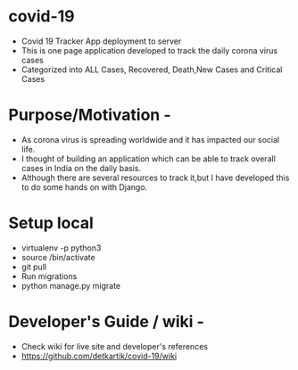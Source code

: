 # covid-19

- Covid 19 Tracker App deployment to server
- This is one page application developed to track the daily corona virus cases
- Categorized into ALL Cases, Recovered, Death,New Cases and Critical Cases

# Purpose/Motivation -
- As corona virus is spreading worldwide and it has impacted our social life. 
-  I thought of building an application which can be able to track overall cases in India on the daily basis.
-  Although there are several resources to track it,but I have developed this to do some hands on with Django.


# Setup local
- virtualenv -p python3 <desired-path>
- source <desired-path>/bin/activate
- git pull
- Run migrations
- python manage.py migrate
 
 # Developer's Guide / wiki -
 - Check wiki for live site and developer's references
 -  https://github.com/detkartik/covid-19/wiki
